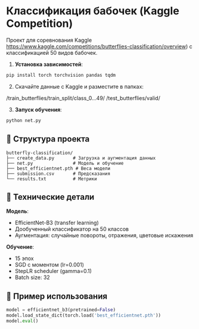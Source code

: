 
# Классификация бабочек (Kaggle Competition)

Проект для соревнования Kaggle https://www.kaggle.com/competitions/butterflies-classification/overview) с классификацией 50 видов бабочек.


1. **Установка зависимостей**:
```bash
pip install torch torchvision pandas tqdm
```

2. Скачайте данные с Kaggle и разместите в папках:

/train_butterflies/train_split/class_0...49/
/test_butterflies/valid/


3. **Запуск обучения**:
```bash
python net.py
```

## 📁 Структура проекта

```
butterfly-classification/
├── create_data.py       # Загрузка и аугментация данных
├── net.py               # Модель и обучение
├── best_efficientnet.pth # Веса модели
├── submission.csv       # Предсказания
└── results.txt          # Метрики
```

## 🔧 Технические детали

**Модель**: 
- EfficientNet-B3 (transfer learning)
- Дообученный классификатор на 50 классов
- Аугментация: случайные повороты, отражения, цветовые искажения

**Обучение**:
- 15 эпох
- SGD с моментом (lr=0.001)
- StepLR scheduler (gamma=0.1)
- Batch size: 32

## 📌 Пример использования

```python
model = efficientnet_b3(pretrained=False)
model.load_state_dict(torch.load('best_efficientnet.pth'))
model.eval()
```
